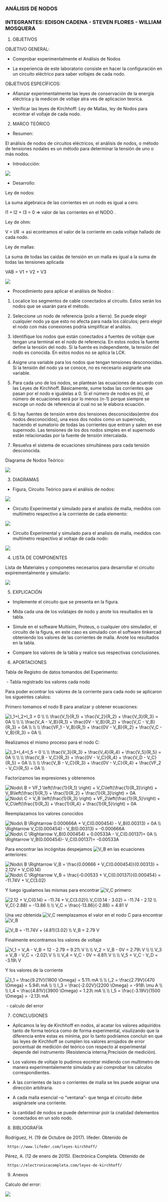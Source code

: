 ### ANÁLISIS DE NODOS


### INTEGRANTES: EDISON CADENA - STEVEN FLORES - WILLIAM MOSQUERA


1. OBJETIVOS


OBJETIVO GENERAL:

* Comprobar experimentalmente el Análisis de Nodos

* La experiencia de este laboratorio consiste en hacer la configuración en un circuito eléctrico para saber voltajes de cada nodo.

OBJETIVOS ESPECÍFICOS: 

* Afianzar experimentalmente las leyes de conservación de la energía eléctrica y la medicon de voltaje atra ves de aplicacion teorica.

* Verificar las leyes de Kirchhoff: Ley de Mallas, ley de Nodos para econtrar el voltaje de cada nodo.


2. MARCO TEÓRICO 


* Resumen:

El análisis de nodos de circuitos eléctricos, el análisis de nodos, o método de tensiones nodales es un método para determinar la tensión de uno o más nodos.

* Introducción:

![](https://github.com/eddy90cg/Laboratorio_3/blob/main/img/Mentefacto.jpg)

* Desarrollo:

Ley de nodos:

 La suma algebraica de las corrientes en un nodo es igual a cero.      

I1 + I2 + I3 = 0 => valor de las corrientes en el NODO .

Ley de ohm: 

V = I/R -> asi econtramos el valor de la corriente en cada voltaje hallado de cada nodo.

Ley de mallas: 

La suma de todas las caídas de tensión en un malla es igual a la suma de todas las tensiones aplicada

VAB = V1 + V2 + V3

![](https://github.com/eddy90cg/Laboratorio_3/blob/main/img/circuito%20marco%20teorico.jpg)


* Procedimiento para aplicar el análisis de Nodos :


1.  Localice los segmentos de cable conectados al circuito. Estos serán los nodos que se usarán para el método.

2.  Seleccione un nodo de referencia (polo a tierra). Se puede elegir cualquier nodo ya que esto no afecta para nada los cálculos; pero elegir el nodo con más conexiones podría simplificar el análisis.

3.  Identifique los nodos que están conectados a fuentes de voltaje que tengan una terminal en el nodo de referencia. En estos nodos la fuente define la tensión del nodo. Si la fuente es independiente, la tensión del nodo es conocida. En estos nodos no se aplica la LCK.

4.  Asigne una variable para los nodos que tengan tensiones desconocidas. Si la tensión del nodo ya se conoce, no es necesario asignarle una variable.

5.  Para cada uno de los nodos, se plantean las ecuaciones de acuerdo con las Leyes de Kirchhoff. Básicamente, sume todas las corrientes que pasan por el nodo e iguálelas a 0. Si el número de nodos es (n), el número de ecuaciones será por lo menos (n-1) porque siempre se escoge un nodo de referencia al cual no se le elabora ecuación.

6.  Si hay fuentes de tensión entre dos tensiones desconocidas(entre dos nodos desconocidos), una esos dos nodos como un supernodo, haciendo el sumatorio de todas las corrientes que entran y salen en ese supernodo. Las tensiones de los dos nodos simples en el supernodo están relacionadas por la fuente de tensión intercalada.

7.  Resuelva el sistema de ecuaciones simultáneas para cada tensión desconocida.

Diagrama de Nodos Teórico:

![](https://github.com/eddy90cg/Laboratorio_3/blob/main/img/diagrama%20nodos%20teorico.jpg)


3. DIAGRAMAS

* Figura, Circuito Teórico para el análisis de nodos:

![](https://github.com/eddy90cg/Laboratorio_3/blob/main/img/diagrama.jpeg)

* Circuito Experimental y simulado para el analisis de malla, medidos con multímetro respectivo a la corrriente de cada elemento:

![](https://github.com/eddy90cg/Laboratorio_3/blob/main/img/simulado%20medicion%20de%20corriente.jpeg)

* Circuito Experimental y simulado para el analisis de malla, medidos con multímetro respectivo al voltaje de cada nodo:

![](https://github.com/eddy90cg/Laboratorio_3/blob/main/img/Medicion%20de%20Voltaje.jpeg)

4. LISTA DE COMPONENTES

Lista de Materiales y componetes necesarios para desarrollar el circuito expirementalmente y simularlo:

![](https://github.com/eddy90cg/Laboratorio_3/blob/main/img/materiales%20o%20euipo%20lab%203.jpg)


5. EXPLICACIÓN


* Implemente el circuito que se presenta en la figura.

* Mida cada una de los volatajes de nodo y anote los resultados en la tabla.

* Simule en el software Multisim, Proteus, o cualquier otro simulador, el circuito
de la figura, en este caso es simulado con el software tinkercad obteniendo los valores de las corrientes de malla. Anote los resultados
en la tabla.

* Compare los valores de la tabla  y realice sus respectivas conclusiones.


6. APORTACIONES


Tabla de Registro de datos tomandos del Experimento:


![]()    - Tabla registrado los valores cada nodo


Para poder econtrar los valores de la corriente para cada nodo se aplicaron los sigueintes calulos:

Primero tomamos el nodo B para analizar y obtener ecuaciones:

<img src="https://latex.codecogs.com/svg.latex?I_1&plus;I_2&plus;I_3&space;=&space;0&space;\\&space;\\&space;\frac{V_1}{R_1}&space;&plus;&space;\frac{V_2}{R_2}&space;&plus;&space;\frac{V_3}{R_3}&space;=&space;0A&space;\\&space;\\&space;\\&space;\frac{V_A&space;-&space;V_B}{R_1}&space;&plus;&space;\frac{0V&space;-&space;V_B}{R_2}&space;&plus;&space;\frac{V_C&space;-&space;V_B}{R_3}&space;=&space;0A&space;\\&space;\\&space;\\&space;\frac{VF_1&space;-&space;V_B}{R_1}&space;&plus;&space;\frac{0V&space;-&space;V_B}{R_2}&space;&plus;&space;\frac{V_C&space;-&space;V_B}{R_3}&space;=&space;0A&space;\\" title="I_1+I_2+I_3 = 0 \\ \\ \frac{V_1}{R_1} + \frac{V_2}{R_2} + \frac{V_3}{R_3} = 0A \\ \\ \\ \frac{V_A - V_B}{R_1} + \frac{0V - V_B}{R_2} + \frac{V_C - V_B}{R_3} = 0A \\ \\ \\ \frac{VF_1 - V_B}{R_1} + \frac{0V - V_B}{R_2} + \frac{V_C - V_B}{R_3} = 0A \\" />

Realizamos el mismo proceso para el nodo C:

<img src="https://latex.codecogs.com/svg.latex?I_3&plus;I_4&plus;I_5&space;=&space;0&space;\\&space;\\&space;\frac{V_3}{R_3}&space;&plus;&space;\frac{V_4}{R_4}&space;&plus;&space;\frac{V_5}{R_5}&space;=&space;0A&space;\\&space;\\&space;\\&space;\frac{V_B&space;-&space;V_C}{R_3}&space;&plus;&space;\frac{0V&space;-&space;V_C}{R_4}&space;&plus;&space;\frac{V_D&space;-&space;V_C}{R_5}&space;=&space;0A&space;\\&space;\\&space;\\&space;\frac{V_B&space;-&space;V_C}{R_3}&space;&plus;&space;\frac{0V&space;-&space;V_C}{R_4}&space;&plus;&space;\frac{VF_2&space;-&space;V_C}{R_5}&space;=&space;0A&space;\\" title="I_3+I_4+I_5 = 0 \\ \\ \frac{V_3}{R_3} + \frac{V_4}{R_4} + \frac{V_5}{R_5} = 0A \\ \\ \\ \frac{V_B - V_C}{R_3} + \frac{0V - V_C}{R_4} + \frac{V_D - V_C}{R_5} = 0A \\ \\ \\ \frac{V_B - V_C}{R_3} + \frac{0V - V_C}{R_4} + \frac{VF_2 - V_C}{R_5} = 0A \\" />

Factorizamos las expresiones y obtenemos 

<img src="https://latex.codecogs.com/svg.latex?Nodo\&space;B&space;=&space;VF_1&space;\left(\frac{1}{R_1}&space;\right)&space;&plus;&space;V_C\left(\frac{1}{R_3}\right)&space;&plus;&space;V_B\left(\frac{1}{R_1}&space;&plus;&space;\frac{1}{R_2}&space;&plus;&space;\frac{1}{R_3}\right)&space;=&space;0A" title="Nodo\ B = VF_1 \left(\frac{1}{R_1} \right) + V_C\left(\frac{1}{R_3}\right) + V_B\left(\frac{1}{R_1} + \frac{1}{R_2} + \frac{1}{R_3}\right) = 0A" />

<img src="https://latex.codecogs.com/svg.latex?Nodo\&space;C&space;=&space;V_B&space;\left(\frac{1}{R_3}&space;\right)&space;&plus;&space;VF_2\left(\frac{1}{R_5}\right)&space;&plus;&space;V_C\left(\frac{1}{R_3}&space;&plus;&space;\frac{1}{R_4}&space;&plus;&space;\frac{1}{R_5}\right)&space;=&space;0A" title="Nodo\ C = V_B \left(\frac{1}{R_3} \right) + VF_2\left(\frac{1}{R_5}\right) + V_C\left(\frac{1}{R_3} + \frac{1}{R_4} + \frac{1}{R_5}\right) = 0A" />

Reemplazamos los valores conocidos

<img src="https://latex.codecogs.com/svg.latex?Nodo\&space;B&space;\Rightarrow&space;0.000666A&space;&plus;&space;V_C(0.000454)&space;-&space;V_B(0.00313)&space;=&space;0A&space;\\&space;\Rightarrow&space;V_C(0.000454)&space;-&space;V_B(0.00313)&space;=&space;-0.000666A" title="Nodo\ B \Rightarrow 0.000666A + V_C(0.000454) - V_B(0.00313) = 0A \\ \Rightarrow V_C(0.000454) - V_B(0.00313) = -0.000666A" />

<img src="https://latex.codecogs.com/svg.latex?Nodo\&space;C&space;\Rightarrow&space;V_B(0.000454)&space;&plus;&space;0.00533A&space;-&space;V_C(0.00137)=&space;0A&space;\\&space;\Rightarrow&space;V_B(0.000454)-&space;V_C(0.00137)=&space;-0.00533A" title="Nodo\ C \Rightarrow V_B(0.000454) + 0.00533A - V_C(0.00137)= 0A \\ \Rightarrow V_B(0.000454)- V_C(0.00137)= -0.00533A" />

Para encontrar las incógnitas despejamos <img src="https://latex.codecogs.com/svg.latex?V_B" title="V_B" /> en las ecuaciones anteriores:

<img src="https://latex.codecogs.com/svg.latex?Nodo\&space;B&space;\Rightarrow&space;V_B&space;=&space;\frac{0.00666&space;&plus;&space;V_C(0.000454)}{0.00313}&space;=&space;2.12V&space;&plus;&space;V_C(0.14)" title="Nodo\ B \Rightarrow V_B = \frac{0.00666 + V_C(0.000454)}{0.00313} = 2.12V + V_C(0.14)" />

<img src="https://latex.codecogs.com/svg.latex?Nodo\&space;C&space;\Rightarrow&space;V_B&space;=&space;\frac{-0.00533&space;&plus;&space;V_C(0.00137)}{0.000454}&space;=&space;-11.74V&space;&plus;&space;V_C(3.02)" title="Nodo\ C \Rightarrow V_B = \frac{-0.00533 + V_C(0.00137)}{0.000454} = -11.74V + V_C(3.02)" />

Y luego igualamos las mismas para encontrar <img src="https://latex.codecogs.com/svg.latex?V_C" title="V_C" /> primero:

<img src="https://latex.codecogs.com/svg.latex?2.12&space;&plus;&space;V_C(0.14)&space;=&space;-11.74&space;&plus;&space;V_C(3.02)\\&space;V_C(0.14&space;-&space;3.02)&space;=&space;-11.74&space;-&space;2.12&space;\\&space;V_C(-2.88)&space;=&space;-13.86&space;\\&space;\\&space;V_C&space;=&space;\frac{-13.86}{-2.88}&space;=&space;4.81&space;V" title="2.12 + V_C(0.14) = -11.74 + V_C(3.02)\\ V_C(0.14 - 3.02) = -11.74 - 2.12 \\ V_C(-2.88) = -13.86 \\ \\ V_C = \frac{-13.86}{-2.88} = 4.81 V" />

Una vez obtenida <img src="https://latex.codecogs.com/svg.latex?V_C" title="V_C" /> reemplazamos el valor en el nodo C para encontrar <img src="https://latex.codecogs.com/svg.latex?V_B" title="V_B" /> 

<img src="https://latex.codecogs.com/svg.latex?V_B&space;=&space;-11.74V&space;&plus;&space;(4.81)(3.02)&space;\\&space;V_B&space;=&space;2.79&space;V" title="V_B = -11.74V + (4.81)(3.02) \\ V_B = 2.79 V" />

Finalmente encontramos los valores de voltaje

<img src="https://latex.codecogs.com/svg.latex?V_1&space;=&space;V_A&space;-&space;V_B&space;=&space;12&space;-&space;2.79&space;=&space;9.21\&space;V&space;\\&space;\\&space;V_2&space;=&space;V_B&space;-&space;0V&space;=&space;2.79\&space;V&space;\\&space;\\&space;V_3&space;=&space;V_B&space;-&space;V_C&space;=&space;-2.02\&space;V&space;\\&space;\\&space;V_4&space;=&space;V_C&space;-&space;0V&space;=&space;4.81\&space;V&space;\\&space;\\&space;V_5&space;=&space;V_C&space;-&space;V_D&space;=&space;-3.19\&space;V" title="V_1 = V_A - V_B = 12 - 2.79 = 9.21\ V \\ \\ V_2 = V_B - 0V = 2.79\ V \\ \\ V_3 = V_B - V_C = -2.02\ V \\ \\ V_4 = V_C - 0V = 4.81\ V \\ \\ V_5 = V_C - V_D = -3.19\ V" />

Y los valores de la corriente

<img src="https://latex.codecogs.com/svg.latex?I_1&space;=&space;\frac{9.21V}{1800&space;\Omega}&space;=&space;5.11\&space;mA&space;\\&space;\\&space;I_2&space;=&space;\frac{2.79V}{470&space;\Omega}&space;=&space;5.94\&space;mA&space;\\&space;\\&space;I_3&space;=&space;\frac{-2.02V}{2200&space;\Omega}&space;=&space;-918\&space;\mu&space;A&space;\\&space;\\&space;I_4&space;=&space;\frac{4.81V}{3900&space;\Omega}&space;=&space;1.23\&space;mA&space;\\&space;\\&space;I_5&space;=&space;\frac{-3.19V}{1500&space;\Omega}&space;=&space;-2.13\&space;mA" title="I_1 = \frac{9.21V}{1800 \Omega} = 5.11\ mA \\ \\ I_2 = \frac{2.79V}{470 \Omega} = 5.94\ mA \\ \\ I_3 = \frac{-2.02V}{2200 \Omega} = -918\ \mu A \\ \\ I_4 = \frac{4.81V}{3900 \Omega} = 1.23\ mA \\ \\ I_5 = \frac{-3.19V}{1500 \Omega} = -2.13\ mA" />




![]() - calculo del error


7. CONCLUSIONES

* Aplicamos la ley de Kirchhoff en nodos, al acatar los valores adquiridos tanto de forma teórica como de forma experimental, visulizando que la diferencia entre estas es mínima, por lo tanto podríamos concluir en que las leyes de Kirchhoff se cumplen los valores arrojados de error porcentual de medición del teórico con respecto al experimental depende del instrumento (Resistencia interna,Precisión de medición).

* Los valores de voltaje lo pudimos eocntrar midiendo con multimetro de manera experimentalemente simulada y asi comprobar los calculos correspondientes.

* A las corrientes de lazo o corrientes de malla se les puede asignar una dirección arbitraria.

* A cada malla esencial –o “ventana”- que tenga el circuito debe asignársele una corriente.

* la cantidad de nodos se puede determinar poir la cnatidad delementos conectados en un solo nodo.


8. BIBLIOGRAFÍA

Rodríguez, H. (19 de Octubre de 2017). lifeder. Obtenido de

     https://www.lifeder.com/leyes-kirchhoff/

Pérez, A. (12 de enero de 2015). Electrónica Completa. Obtenido de

     https://electronicacompleta.com/leyes-de-kirchhoff/
     

9. Anexos

Calculo del error: 


![](https://github.com/eddy90cg/Laboratorio_3/blob/main/Anexos/calculo%20del%20error.jpg)
